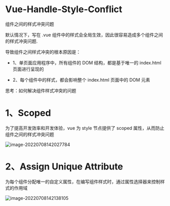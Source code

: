 # Vue-Handle-Style-Conflict

组件之间的样式冲突问题

默认情况下，写在 .vue 组件中的样式会全局生效，因此很容易造成多个组件之间的样式冲突问题.

导致组件之间样式冲突的根本原因是：

- 1、单页面应用程序中，所有组件的 DOM 结构，都是基于唯一的 index.html 页面进行呈现的

- 2、每个组件中的样式，都会影响整个 index.html 页面中的 DOM 元素



思考：如何解决组件样式冲突的问题

# 1、Scoped

为了提高开发效率和开发体验，vue 为 style 节点提供了 scoped 属性，从而防止组件之间的样式冲突问题

![image-20220708142027784](C:/Users/wangnaixing/AppData/Roaming/Typora/typora-user-images/image-20220708142027784.png)

# 2、Assign Unique Attribute

为每个组件分配唯一的自定义属性，在编写组件样式时，通过属性选择器来控制样式的作用域

![image-20220708142138105](C:/Users/wangnaixing/AppData/Roaming/Typora/typora-user-images/image-20220708142138105.png)